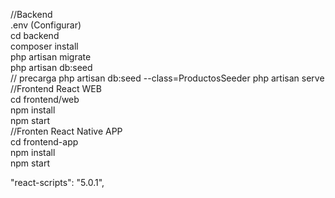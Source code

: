 //Backend </br>
.env (Configurar)</br>
cd backend</br>
composer install</br>
php artisan migrate</br>
php artisan db:seed</br> // precarga php artisan db:seed --class=ProductosSeeder
php artisan serve</br>
//Frontend React WEB</br>
cd frontend/web </br>
npm install</br>
npm start</br>
//Fronten React Native APP </br>
cd frontend-app </br>
npm install </br>
npm start </br>


 "react-scripts": "5.0.1",